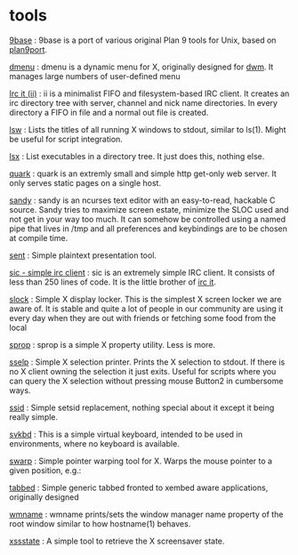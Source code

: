 tools
=====

[9base](/9base)
: 9base is a port of various original Plan 9 tools for Unix, based on
[plan9port](http://swtch.com/plan9port/).

[dmenu](/dmenu)
: dmenu is a dynamic menu for X, originally designed for
[dwm](http://dwm.suckless.org/). It manages large numbers of user-defined menu

[Irc it (ii)](/ii)
: ii is a minimalist FIFO and filesystem-based IRC client. It creates an irc directory tree with server, channel and nick name directories. In every directory a FIFO in file and a normal out file is created.

[lsw](/lsw)
: Lists the titles of all running X windows to stdout, similar to ls(1). Might be
useful for script integration.

[lsx](/lsx)
: List executables in a directory tree. It just does this, nothing else.

[quark](/quark)
: quark is an extremly small and simple http get-only web server. It only serves static pages on a single host.

[sandy](/sandy)
: sandy is an ncurses text editor with an easy-to-read, hackable C source. Sandy tries to maximize screen estate, minimize the SLOC used and not get in your way too much. It can somehow be controlled using a named pipe that lives in /tmp and all preferences and keybindings are to be chosen at compile time.

[sent](/send)
: Simple plaintext presentation tool.

[sic - simple irc client](/sic)
: sic is an extremely simple IRC client. It consists of less than 250 lines of code. It is the little brother of [irc it](/ii).

[slock](/slock)
: Simple X display locker. This is the simplest X screen locker we are
aware of. It is stable and quite a lot of people in our community are using it
every day when they are out with friends or fetching some food from the local

[sprop](/sprop)
: sprop is a simple X property utility. Less is more.

[sselp](/sselp)
: Simple X selection printer. Prints the X selection to stdout. If there is no X
client owning the selection it just exits. Useful for scripts where you can
query the X selection without pressing mouse Button2 in cumbersome ways.

[ssid](/ssid)
: Simple setsid replacement, nothing special about it except it being really simple.

[svkbd](/svkbd)
: This is a simple virtual keyboard, intended to be used in environments,
where no keyboard is available.

[swarp](/swarp)
: Simple pointer warping tool for X. Warps the mouse pointer to a given position, e.g.:

[tabbed](/tabbed)
: Simple generic tabbed fronted to xembed aware applications, originally designed

[wmname](/wname)
: wmname prints/sets the window manager name property of the root window similar
to how hostname(1) behaves.

[xssstate](/xssstate)
: A simple tool to retrieve the X screensaver state.
